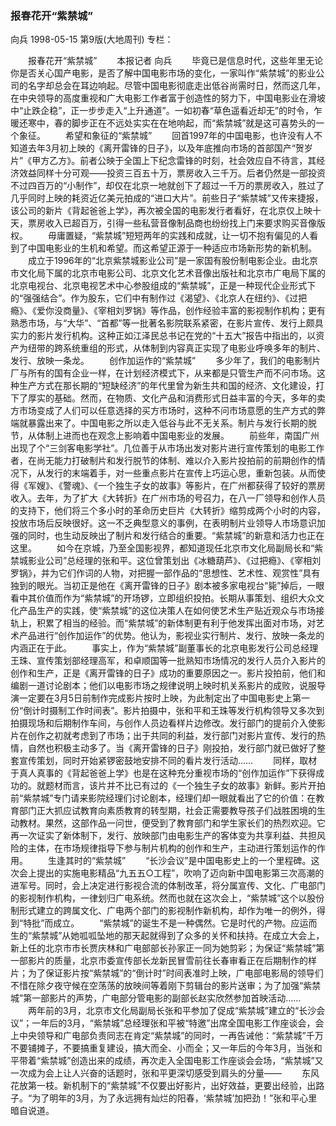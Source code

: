 ### 报春花开“紫禁城”
向兵
1998-05-15
第9版(大地周刊)
专栏：

　　报春花开“紫禁城”
　　本报记者  向兵
　　毕竟已是信息时代，这些年里无论你是否关心国产电影，是否了解中国电影市场的变化，一家叫作“紫禁城”的影业公司的名字却总会在耳边响起。尽管中国电影彻底走出低谷尚需时日，然而这几年，在中央领导的高度重视和广大电影工作者富于创造性的努力下，中国电影业在滑坡中“止跌企稳”，正一步步走入“上升通道”。一如初春“草色遥看近却无”的时令，乍暖还寒中，春的脚步正在不远处实实在在地响起，而“紫禁城”就是这可喜势头的一个象征。
　　希望和象征的“紫禁城”
　　回首1997年的中国电影，也许没有人不知道去年3月初上映的《离开雷锋的日子》，以及年底推向市场的首部国产“贺岁片”《甲方乙方》。前者公映于全国上下纪念雷锋的时刻，社会效应自不待言，其经济效益同样十分可观——投资三百五十万，票房收入三千万。后者仍然是一部投资不过四百万的“小制作”，却仅在北京一地就创下了超过一千万的票房收入，胜过了几乎同时上映的耗资近亿美元拍成的“进口大片”。前些日子“紫禁城”又传来捷报，该公司的新片《背起爸爸上学》，再次被全国的电影发行者看好，在北京仅上映十天，票房收入已超百万，引得一些私营音像制品商也纷纷找上门来要求购买音像版权。
　　毋庸置疑，“紫禁城”短短两年的实践和成就，让一切不抱有偏见的人看到了中国电影业的生机和希望。而这希望正源于一种适应市场新形势的新机制。
　　成立于1996年的“北京紫禁城影业公司”是一家国有股份制电影企业。由北京市文化局下属的北京市电影公司、北京文化艺术音像出版社和北京市广电局下属的北京电视台、北京电视艺术中心参股组成的“紫禁城”，正是一种现代企业形式下的“强强结合”。作为股东，它们中有制作过《渴望》、《北京人在纽约》、《过把瘾》、《爱你没商量》、《宰相刘罗锅》等作品，创作经验丰富的影视制作机构；更有熟悉市场，与“大华”、“首都”等一批著名影院联系紧密，在影片宣传、发行上颇具实力的影片发行机构。这种正如江泽民总书记在党的“十五大”报告中指出的，以资产为纽带的跨系统重组的形式，从体制到内容真正实现了电影业呼唤多年的制片、发行、放映一条龙。
　　创作加运作的“紫禁城”
　　多少年了，我们的电影制片厂与所有的国有企业一样，在计划经济模式下，从来都是只管生产而不问市场。这种生产方式在那长期的“短缺经济”的年代里曾为新生共和国的经济、文化建设，打下了厚实的基础。然而，在物质、文化产品和消费形式日益丰富的今天，多年的卖方市场变成了人们可以任意选择的买方市场时，这种不问市场意愿的生产方式的弊端就暴露出来了。中国电影之所以走入低谷与此不无关系。制片与发行长期的脱节，从体制上进而也在观念上影响着中国电影业的发展。
　　前些年，南国广州出现了个“三剑客电影学社”。几位善于从市场出发对影片进行宣传策划的电影工作者，在尚无能力打破制片和发行脱节的体制、难以介入影片投拍前的前期创作的情况下，从发行的末端着手，对一些重点影片在宣传上巧运心思，重新包装。从而使得《军嫂》、《警魂》、《一个独生子女的故事》等影片，在广州都获得了较好的票房收入。去年，为了扩大《大转折》在广州市场的号召力，在八一厂领导和创作人员的支持下，他们将三个多小时的革命历史巨片《大转折》缩剪成两个小时的内容，投放市场后反映很好。这一不乏典型意义的事例，在表明制片业领导人市场意识加强的同时，也生动反映出了制片和发行结合的重要。“紫禁城”的新意和活力也正在这里。
　　如今在京城，乃至全国影视界，都知道现任北京市文化局副局长和“紫禁城影业公司”总经理的张和平。这位曾策划出《冰糖葫芦》、《过把瘾》、《宰相刘罗锅》，并为它们作词的人物，对把握一部作品的“思想性、艺术性、观赏性”具有独到的眼光。当初正是他在《离开雷锋的日子》剧本被多家电视台“毙”掉后，一眼看中其价值而作为“紫禁城”的开场锣，立即组织投拍。长期从事策划、组织大众文化产品生产的实践，使“紫禁城”的这位决策人在如何使艺术生产贴近观众与市场接轨上，积累了相当的经验。而“紫禁城”的新体制更有利于他发挥出面对市场，对艺术产品进行“创作加运作”的优势。他认为，影视业实行制片、发行、放映一条龙的内涵正在于此。
　　事实上，作为“紫禁城”副董事长的北京电影发行公司总经理王珠、宣传策划部经理高军，和卓顺国等一批熟知市场情况的发行人员介入影片的创作和生产，正是《离开雷锋的日子》成功的重要原因之一。影片投拍前，他们和编剧一道讨论剧本；他们以电影市场之规律说明上映时机关系影片的成败，说服导演一定要在3月5日前制作完成影片按时上映，为此制定出了中国电影史上第一份“倒计时摄制工作时间表”。影片拍摄中，张和平和王珠等发行机构领导又多次到拍摄现场和后期制作车间，与创作人员边看样片边修改。发行部门的提前介入使影片在创作之初就考虑到了市场；出于共同的利益，发行部门对影片宣传、发行的热情，自然也积极主动多了。当《离开雷锋的日子》刚投拍，发行部门就已做好了整套宣传策划，同时开始紧锣密鼓地安排不同的看片发行活动……
　　同样，取材于真人真事的《背起爸爸上学》也是在这种充分重视市场的“创作加运作”下获得成功的。就题材而言，该片并不比已有过的《一个独生子女的故事》新鲜。影片开拍前“紫禁城”专门请来影院经理们讨论剧本，经理们却一眼就看出了它的价值：在教育部门正大抓应试教育向素质教育的转型期，社会正需要教导孩子们战胜困境的生动教材。果然，这部作品一问世，便受到了教育部门和学生家长们的热烈欢迎。它再一次证实了新体制下，发行、放映部门由电影生产的客体变为共享利益、共担风险的主体，在市场规律指导下参与制片机构的创作和生产，主动进行策划运作的作用。
　　生逢其时的“紫禁城”
　　“长沙会议”是中国电影史上的一个里程碑。这次会上提出的实施电影精品“九五五○工程”，吹响了迈向新中国电影第三次高潮的进军号。同时，会上决定进行影视合流的体制改革，将分属宣传、文化、广电部门的影视制作机构，一律划归广电系统。然而也就在这次会上，“紫禁城”这个以股份制形式建立的跨属文化、广电两个部门的影视制作新机构，却作为唯一的例外，得到“特批”而成立。
　　“紫禁城”的诞生不是一种偶然。它是时代的产物。应运而生的“紫禁城”从她呱呱坠地的那天起就得到了众多的关怀和扶持。在成立大会上，新上任的北京市市长贾庆林和广电部部长孙家正一同为她剪彩；为保证“紫禁城”第一部影片的质量，北京市委宣传部长龙新民冒雪前往长春审看正在后期制作的样片；为了保证影片按“紫禁城”的“倒计时”时间表准时上映，广电部电影局的领导们不惜在除夕夜守候在空荡荡的放映间等着刚下剪辑台的影片送审；为了加强“紫禁城”第一部影片的声势，广电部分管电影的副部长赵实欣然参加首映活动……
　　两年前的3月，北京市文化局副局长张和平参加了促成“紫禁城”建立的“长沙会议”；一年后的3月，“紫禁城”总经理张和平被“特邀”出席全国电影工作座谈会，会上中央领导和广电部负责同志在肯定“紫禁城”的同时，一再告诫他：“紫禁城”千万不要铺摊子，不要搞重复建设，搞大而全、小而全；又一年后的今年3月，当张和平带着“紫禁城”创造出来的成绩，再次走入全国电影工作座谈会会场，“紫禁城”又一次成为会上让人兴奋的话题时，张和平更深切感受到肩头的分量——
　　东风花放第一枝。新机制下的“紫禁城”不仅要出好影片，出好效益，更要出经验，出路子。“为了明年的3月，为了永远拥有灿烂的阳春，‘紫禁城’加把劲！”张和平心里暗自说道。
